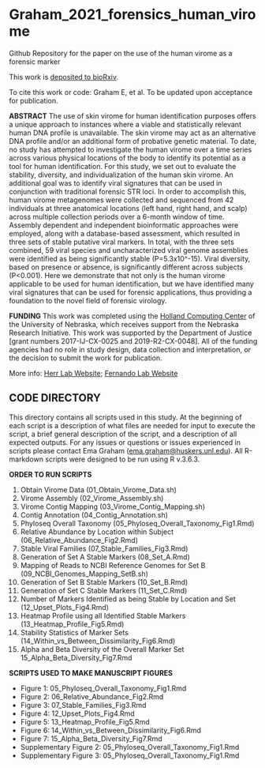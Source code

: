 # Graham_2021_forensics_human_virome

Github Repository for the paper on the use of the human virome as a forensic marker

This work is [deposited to bioRxiv](https://www.biorxiv.org/content/10.1101/2021.09.10.459834v1).

To cite this work or code:
Graham E, et al. To be updated upon acceptance for publication.

__ABSTRACT__
The use of skin virome for human identification purposes offers a unique approach to instances where a viable and statistically relevant human DNA profile is unavailable. The skin virome may act as an alternative DNA profile and/or an additional form of probative genetic material. To date, no study has attempted to investigate the human virome over a time series across various physical locations of the body to identify its potential as a tool for human identification. For this study, we set out to evaluate the stability, diversity, and individualization of the human skin virome. An additional goal was to identify viral signatures that can be used in conjunction with traditional forensic STR loci. In order to accomplish this, human virome metagenomes were collected and sequenced from 42 individuals at three anatomical locations (left hand, right hand, and scalp) across multiple collection periods over a 6-month window of time. Assembly dependent and independent bioinformatic approaches were employed, along with a database-based assessment, which resulted in three sets of stable putative viral markers. In total, with the three sets combined, 59 viral species and uncharacterized viral genome assemblies were identified as being significantly stable (P=5.3x10^-15). Viral diversity, based on presence or absence, is significantly different across subjects (P<0.001). Here we demonstrate that not only is the human virome applicable to be used for human identification, but we have identified many viral signatures that can be used for forensic applications, thus providing a foundation to the novel field of forensic virology. 

__FUNDING__
This work was completed using the [Holland Computing Center](https://hcc.unl.edu/) of the University of Nebraska, which receives support from the Nebraska Research Initiative. This work was supported by the Department of Justice [grant numbers 2017-IJ-CX-0025 and 2019-R2-CX-0048]. All of the funding agencies had no role in study design, data collection and interpretation, or the decision to submit the work for publication.

More info:
[Herr Lab Website](http://herrlab.com/);
[Fernando Lab Website](https://fernandolab.unl.edu/)

 ## CODE DIRECTORY ##

This directory contains all scripts used in this study. At the beginning of each script is a description of what files are needed for input to execute the script, a brief general description of the script, and a description of all expected outputs. For any issues or questions or issues experienced in scripts please contact Ema Graham (ema.graham@huskers.unl.edu). All R-markdown scripts were designed to be run using R v.3.6.3. 

__ORDER TO RUN SCRIPTS__

1. Obtain Virome Data (01_Obtain_Virome_Data.sh)
2. Virome Assembly (02_Virome_Assembly.sh)
3. Virome Contig Mapping (03_Virome_Contig_Mapping.sh)
4. Contig Annotation (04_Contig_Annotation.sh)
5. Phyloseq Overall Taxonomy (05_Phyloseq_Overall_Taxonomy_Fig1.Rmd)
6. Relative Abundance by Location within Subject (06_Relative_Abundance_Fig2.Rmd)
7. Stable Viral Families (07_Stable_Families_Fig3.Rmd)
8. Generation of Set A Stable Markers (08_Set_A.Rmd)
9. Mapping of Reads to NCBI Reference Genomes for Set B (09_NCBI_Genomes_Mapping_SetB.sh)
10. Generation of Set B Stable Markers (10_Set_B.Rmd)
11. Generation of Set C Stable Markers (11_Set_C.Rmd)
12. Number of Markers Identified as being Stable by Location and Set (12_Upset_Plots_Fig4.Rmd)
13. Heatmap Profile using all Identified Stable Markers (13_Heatmap_Profile_Fig5.Rmd)
14. Stability Statistics of Marker Sets (14_Within_vs_Between_Dissimilarity_Fig6.Rmd)
15. Alpha and Beta Diversity of the Overall Marker Set 15_Alpha_Beta_Diversity_Fig7.Rmd

__SCRIPTS USED TO MAKE MANUSCRIPT FIGURES__

- Figure 1: 05_Phyloseq_Overall_Taxonomy_Fig1.Rmd
- Figure 2: 06_Relative_Abundance_Fig2.Rmd
- Figure 3: 07_Stable_Families_Fig3.Rmd
- Figure 4: 12_Upset_Plots_Fig4.Rmd
- Figure 5: 13_Heatmap_Profile_Fig5.Rmd
- Figure 6: 14_Within_vs_Between_Dissimilarity_Fig6.Rmd
- Figure 7: 15_Alpha_Beta_Diversity_Fig7.Rmd
- Supplementary Figure 2: 05_Phyloseq_Overall_Taxonomy_Fig1.Rmd
- Supplementary Figure 3: 05_Phyloseq_Overall_Taxonomy_Fig1.Rmd
